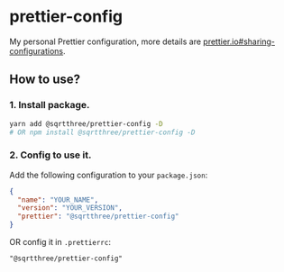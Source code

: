 # prettier-config

My personal Prettier configuration, more details are [prettier.io#sharing-configurations](https://prettier.io/docs/en/configuration.html#sharing-configurations).

## How to use?

### 1. Install package.

```sh
yarn add @sqrtthree/prettier-config -D
# OR npm install @sqrtthree/prettier-config -D
```

### 2. Config to use it.

Add the following configuration to your `package.json`:

```json
{
  "name": "YOUR_NAME",
  "version": "YOUR_VERSION",
  "prettier": "@sqrtthree/prettier-config"
}
```

OR config it in `.prettierrc`:

```
"@sqrtthree/prettier-config"
```
